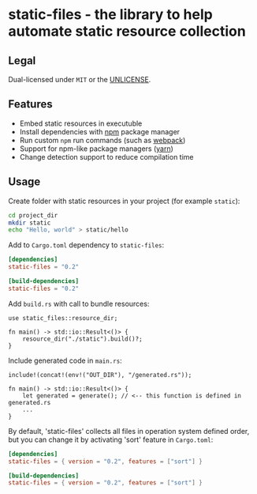 # static-files - the library to help automate static resource collection

## Legal

Dual-licensed under `MIT` or the [UNLICENSE](http://unlicense.org/).

## Features

- Embed static resources in executuble
- Install dependencies with [npm](https://npmjs.org) package manager
- Run custom `npm` run commands (such as [webpack](https://webpack.js.org/))
- Support for npm-like package managers ([yarn](https://yarnpkg.com/))
- Change detection support to reduce compilation time

## Usage

Create folder with static resources in your project (for example `static`):

```bash
cd project_dir
mkdir static
echo "Hello, world" > static/hello
```

Add to `Cargo.toml` dependency to `static-files`:

```toml
[dependencies]
static-files = "0.2"

[build-dependencies]
static-files = "0.2"
```

Add `build.rs` with call to bundle resources:

```rust#ignore
use static_files::resource_dir;

fn main() -> std::io::Result<()> {
    resource_dir("./static").build()?;
}
```

Include generated code in `main.rs`:

```rust#ignore
include!(concat!(env!("OUT_DIR"), "/generated.rs"));

fn main() -> std::io::Result<()> {
    let generated = generate(); // <-- this function is defined in generated.rs
    ...
}
```

By default, 'static-files' collects all files in operation system defined order, but you can change it by activating 'sort' feature in `Cargo.toml`:

```toml
[dependencies]
static-files = { version = "0.2", features = ["sort"] }

[build-dependencies]
static-files = { version = "0.2", features = ["sort"] }
```
